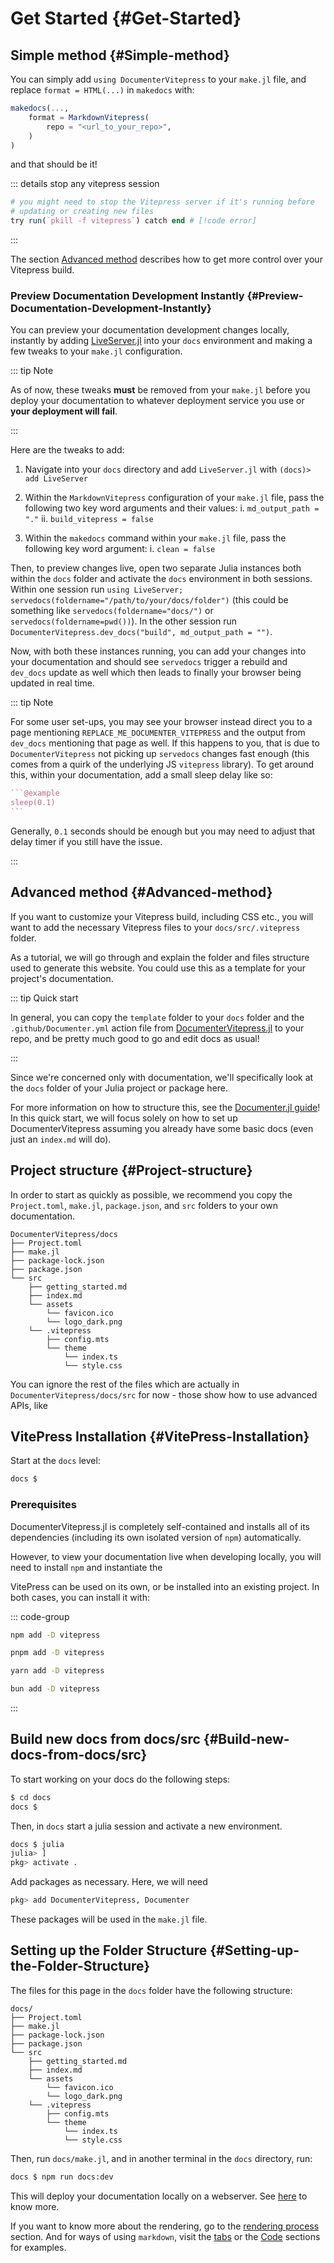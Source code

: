
# Get Started {#Get-Started}

## Simple method {#Simple-method}

You can simply add `using DocumenterVitepress` to your `make.jl` file, and replace `format = HTML(...)` in `makedocs` with:

```julia
makedocs(...,
    format = MarkdownVitepress(
        repo = "<url_to_your_repo>",
    )
)
```


and that should be it!

::: details stop any vitepress session

```julia
# you might need to stop the Vitepress server if it's running before
# updating or creating new files
try run(`pkill -f vitepress`) catch end # [!code error]
```


:::

The section [Advanced method](/manual/get_started#Advanced-method) describes how to get more control over your Vitepress build.

### Preview Documentation Development Instantly {#Preview-Documentation-Development-Instantly}

You can preview your documentation development changes locally, instantly by adding [LiveServer.jl](https://github.com/tlienart/LiveServer.jl) into your `docs` environment and making a few tweaks to your `make.jl` configuration.

::: tip Note

As of now, these tweaks **must** be removed from your `make.jl` before you deploy your documentation to whatever deployment service you use or **your deployment will fail**.

:::

Here are the tweaks to add:
1. Navigate into your `docs` directory and add `LiveServer.jl` with `(docs)> add LiveServer`
  
2. Within the `MarkdownVitepress` configuration of your `make.jl` file, pass the following two key word arguments and their values:
  i. `md_output_path = "."`
  ii. `build_vitepress = false`
  
3. Within the `makedocs` command within your `make.jl` file, pass the following key word argument:
  i. `clean = false`
  

Then, to preview changes live, open two separate Julia instances both within the `docs` folder and activate the `docs` environment in both sessions. Within one session run `using LiveServer; servedocs(foldername="/path/to/your/docs/folder")` (this could be something like `servedocs(foldername="docs/")` or `servedocs(foldername=pwd())`). In the other session run `DocumenterVitepress.dev_docs("build", md_output_path = "")`.

Now, with both these instances running, you can add your changes into your documentation and should see `servedocs` trigger a rebuild and `dev_docs` update as well which then leads to finally your browser being updated in real time.

::: tip Note

For some user set-ups, you may see your browser instead direct you to a page mentioning `REPLACE_ME_DOCUMENTER_VITEPRESS` and the output from `dev_docs` mentioning that page as well.  If this happens to you, that is due to `DocumenterVitepress` not picking up `servedocs` changes fast enough (this comes from a quirk of the underlying JS `vitepress` library). To get around this, within your documentation, add a small sleep delay like so:

````julia
```@example
sleep(0.1)
```
````


Generally, `0.1` seconds should be enough but you may need to adjust that delay timer if you still have the issue.

:::

## Advanced method {#Advanced-method}

If you want to customize your Vitepress build, including CSS etc., you will want to add the necessary Vitepress files to your `docs/src/.vitepress` folder.

As a tutorial, we will go through and explain the folder and files structure used to generate this website. You could use this as a template for your project&#39;s documentation.

::: tip Quick start

In general, you can copy the `template` folder to your `docs` folder and the `.github/Documenter.yml` action file from [DocumenterVitepress.jl](https://github.com/LuxDL/DocumenterVitepress.jl) to your repo, and be pretty much good to go and edit docs as usual!

:::

Since we&#39;re concerned only with documentation, we&#39;ll specifically look at the `docs` folder of your Julia project or package here.

For more information on how to structure this, see the [Documenter.jl guide](https://documenter.juliadocs.org/stable/man/guide/)!  In this quick start, we will focus solely on how to set up DocumenterVitepress assuming you already have some basic docs (even just an `index.md` will do).

## Project structure {#Project-structure}

In order to start as quickly as possible, we recommend you copy the `Project.toml`, `make.jl`, `package.json`, and `src` folders to your own documentation.

```
DocumenterVitepress/docs
├── Project.toml
├── make.jl
├── package-lock.json
├── package.json
└── src
    ├── getting_started.md
    ├── index.md
    └── assets
        └── favicon.ico
        └── logo_dark.png
    └── .vitepress
        ├── config.mts
        └── theme
            └── index.ts
            └── style.css
```


You can ignore the rest of the files which are actually in `DocumenterVitepress/docs/src` for now - those show how to use advanced APIs, like

## VitePress Installation {#VitePress-Installation}

Start at the `docs` level:

```sh
docs $
```


### Prerequisites

DocumenterVitepress.jl is completely self-contained and installs all of its dependencies (including its own isolated version of `npm`) automatically.

However, to view your documentation live when developing locally, you will need to install `npm` and instantiate the

VitePress can be used on its own, or be installed into an existing project. In both cases, you can install it with:

::: code-group

```sh [npm]
npm add -D vitepress
```


```sh [pnpm]
pnpm add -D vitepress
```


```sh [yarn]
yarn add -D vitepress
```


```sh [bun]
bun add -D vitepress
```


:::

## Build new docs from docs/src {#Build-new-docs-from-docs/src}

To start working on your docs do the following steps:

```sh
$ cd docs
docs $
```


Then, in `docs` start a julia session and activate a new environment.

```sh
docs $ julia
julia> ]
pkg> activate .
```


Add packages as necessary. Here, we will need

```julia
pkg> add DocumenterVitepress, Documenter
```


These packages will be used in the `make.jl` file.

## Setting up the Folder Structure {#Setting-up-the-Folder-Structure}

The files for this page in the `docs` folder have the following structure:

```
docs/
├── Project.toml
├── make.jl
├── package-lock.json
├── package.json
└── src
    ├── getting_started.md
    ├── index.md
    └── assets
        └── favicon.ico
        └── logo_dark.png
    └── .vitepress
        ├── config.mts
        └── theme
            └── index.ts
            └── style.css
```


Then, run `docs/make.jl`, and in another terminal in the `docs` directory, run:

```sh
docs $ npm run docs:dev
```


This will deploy your documentation locally on a webserver.  See [here](https://vitepress.dev/guide/getting-started#up-and-running) to know more.

If you want to know more about the rendering, go to the [rendering process](../devs/render_pipeline.md) section. And for ways of using `markdown`, visit the [tabs](./markdown-examples#tabs) or the [Code](code_example.md) sections for examples.
